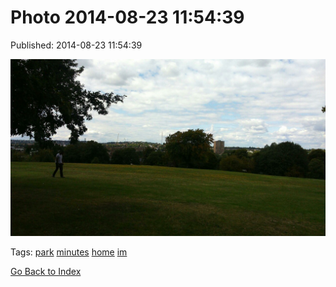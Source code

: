 
# Photo 2014-08-23 11:54:39

Published: 2014-08-23 11:54:39

![](95541121427-0.jpg)

Tags: [park](tag-park.md) [minutes](tag-minutes.md) [home](tag-home.md) [im](tag-im.md)

[Go Back to Index](index.md)
